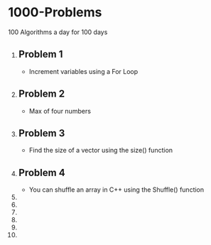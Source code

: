 # 1000-Problems
100 Algorithms a day for 100 days

<ol>
  <li> <h2>Problem 1</h2>
    <ul>
      <li>Increment variables using a For Loop
    </ul>
  
  <li> <h2>Problem 2</h2>
    <ul>
      <li>Max of four numbers
    </ul>
    
  <li> <h2>Problem 3</h2>
    <ul>
      <li>Find the size of a vector using the size() function
    </ul>


  <li> <h2>Problem 4</h2>
    <ul>
      <li>You can shuffle an array in C++ using the Shuffle() function
    </ul>
  
  <li>
  <li>
  <li>
  <li>
  <li>
  <li>

  
</ol>
